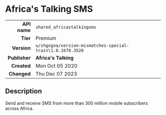 # Africa's Talking SMS
| | |
|-:|-|
|**API name**|`shared_africastalkingsms`|
|**Tier**|Premium|
|**Version**|`u/shgogna/version-mismatches-special-train\1.0.1670.3520`|
|**Publisher**|**Africa's Talking**|
|**Created**|Mon Oct 05 2020|
|**Changed**|Thu Dec 07 2023|

## Description
Send and receive SMS from more than 300 million mobile subscribers across Africa.
